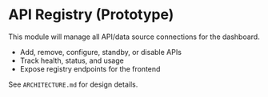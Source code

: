 # API Registry (Prototype)

This module will manage all API/data source connections for the dashboard.
- Add, remove, configure, standby, or disable APIs
- Track health, status, and usage
- Expose registry endpoints for the frontend

See `ARCHITECTURE.md` for design details.
